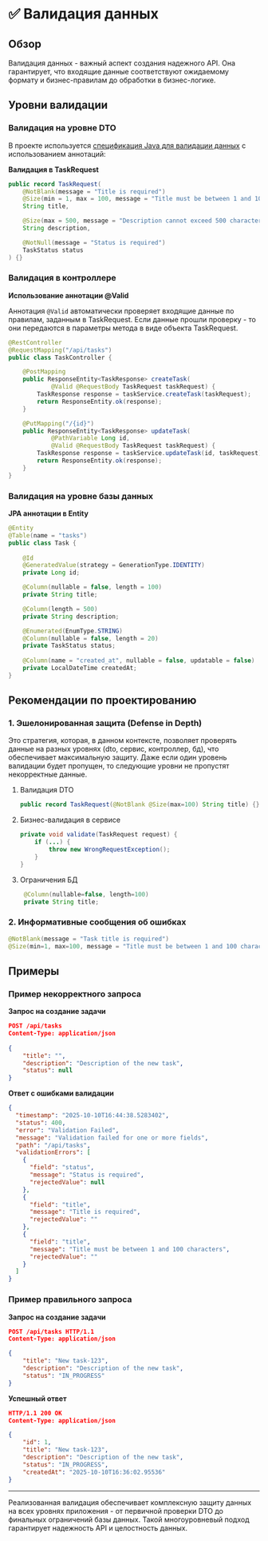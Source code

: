 # ✅ Валидация данных

## Обзор

Валидация данных - важный аспект создания надежного API. 
Она гарантирует, что входящие данные соответствуют ожидаемому формату
и бизнес-правилам до обработки в бизнес-логике.

## Уровни валидации

### Валидация на уровне DTO

В проекте используется [спецификация Java для валидации данных](https://docs.spring.io/spring-framework/reference/core/validation/beanvalidation.html) с использованием аннотаций:

**Валидация в TaskRequest**

```java
public record TaskRequest(
    @NotBlank(message = "Title is required")
    @Size(min = 1, max = 100, message = "Title must be between 1 and 100 characters")
    String title,

    @Size(max = 500, message = "Description cannot exceed 500 characters")
    String description,

    @NotNull(message = "Status is required")
    TaskStatus status
) {}
```

### Валидация в контроллере

**Использование аннотации @Valid**

Аннотация `@Valid` автоматически проверяет входящие данные по правилам, заданным в TaskRequest. Если данные прошли 
проверку - то они передаются в параметры метода в виде объекта TaskRequest.

```java
@RestController
@RequestMapping("/api/tasks")
public class TaskController {

    @PostMapping
    public ResponseEntity<TaskResponse> createTask(
            @Valid @RequestBody TaskRequest taskRequest) {
        TaskResponse response = taskService.createTask(taskRequest);
        return ResponseEntity.ok(response);
    }

    @PutMapping("/{id}")
    public ResponseEntity<TaskResponse> updateTask(
            @PathVariable Long id,
            @Valid @RequestBody TaskRequest taskRequest) {
        TaskResponse response = taskService.updateTask(id, taskRequest);
        return ResponseEntity.ok(response);
    }
}
```

### Валидация на уровне базы данных

**JPA аннотации в Entity**

```java
@Entity
@Table(name = "tasks")
public class Task {
    
    @Id
    @GeneratedValue(strategy = GenerationType.IDENTITY)
    private Long id;

    @Column(nullable = false, length = 100)
    private String title;

    @Column(length = 500)
    private String description;

    @Enumerated(EnumType.STRING)
    @Column(nullable = false, length = 20)
    private TaskStatus status;
    
    @Column(name = "created_at", nullable = false, updatable = false)
    private LocalDateTime createdAt;
}
```

## Рекомендации по проектированию

### 1. Эшелонированная защита (Defense in Depth)

Это стратегия, которая, в данном контексте, позволяет проверять данные на разных уровнях 
(dto, сервис, контроллер, бд), что обеспечивает максимальную защиту. Даже если один уровень валидации будет 
пропущен, то следующие уровни не пропустят некорректные данные.

1. Валидация DTO
    ```java
    public record TaskRequest(@NotBlank @Size(max=100) String title) {}
    ```

2. Бизнес-валидация в сервисе
    ```java
    private void validate(TaskRequest request) {
        if (...) {
            throw new WrongRequestException();
        }
    }
    ```
3. Ограничения БД
   ```java
    @Column(nullable=false, length=100)
    private String title;
    ```

### 2. Информативные сообщения об ошибках

```java
@NotBlank(message = "Task title is required")
@Size(min=1, max=100, message = "Title must be between 1 and 100 characters")
```

## Примеры

### Пример некорректного запроса

**Запрос на создание задачи**

```json
POST /api/tasks
Content-Type: application/json
        
{
    "title": "",
    "description": "Description of the new task",
    "status": null
}
```

**Ответ с ошибками валидации**

```json
{
  "timestamp": "2025-10-10T16:44:38.5283402",
  "status": 400,
  "error": "Validation Failed",
  "message": "Validation failed for one or more fields",
  "path": "/api/tasks",
  "validationErrors": [
    {
      "field": "status",
      "message": "Status is required",
      "rejectedValue": null
    },
    {
      "field": "title",
      "message": "Title is required",
      "rejectedValue": ""
    },
    {
      "field": "title",
      "message": "Title must be between 1 and 100 characters",
      "rejectedValue": ""
    }
  ]
}
```

### Пример правильного запроса

**Запрос на создание задачи**

```json
POST /api/tasks HTTP/1.1
Content-Type: application/json

{
    "title": "New task-123",
    "description": "Description of the new task",
    "status": "IN_PROGRESS"
}
```

**Успешный ответ**

```json
HTTP/1.1 200 OK
Content-Type: application/json

{
    "id": 1,
    "title": "New task-123",
    "description": "Description of the new task",
    "status": "IN_PROGRESS",
    "createdAt": "2025-10-10T16:36:02.95536"
}
```

<hr>

Реализованная валидация обеспечивает комплексную защиту данных на всех уровнях приложения - от первичной
проверки DTO до финальных ограничений базы данных. Такой многоуровневый подход гарантирует надежность API
и целостность данных.